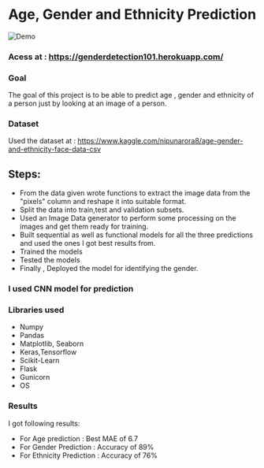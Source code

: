 # Age, Gender and Ethnicity Prediction
![Demo](https://raw.githubusercontent.com/Anshal55/ML-ProjectKart/Age_gender_ethnicity/Age%2C%20Gender%20and%20Ethnicity%20Prediction/Images/h103.png)

### Acess at : https://genderdetection101.herokuapp.com/

### Goal
The goal of this project is to be able to predict age , gender and ethnicity of a person just by looking at an image of a person.

### Dataset 
Used the dataset at : https://www.kaggle.com/nipunarora8/age-gender-and-ethnicity-face-data-csv

## Steps:
- From the data given wrote functions to extract the image data from the "pixels" column and reshape it into suitable format.
- Split the data into train,test and validation subsets.
- Used an Image Data generator to perform some processing on the images and get them ready for training.
- Built sequential as well as functional models for all the three predictions and used the ones I got best results from.
- Trained the models
- Tested the models
- Finally , Deployed the model for identifying the gender.

### I used CNN model for prediction

### Libraries used
- Numpy
- Pandas
- Matplotlib, Seaborn
- Keras,Tensorflow
- Scikit-Learn
- Flask
- Gunicorn
- OS

### Results
I got following results:
- For Age prediction : Best MAE of 6.7
- For Gender Prediction : Accuracy of 89%
- For Ethnicity Prediction : Accuracy of 76%
